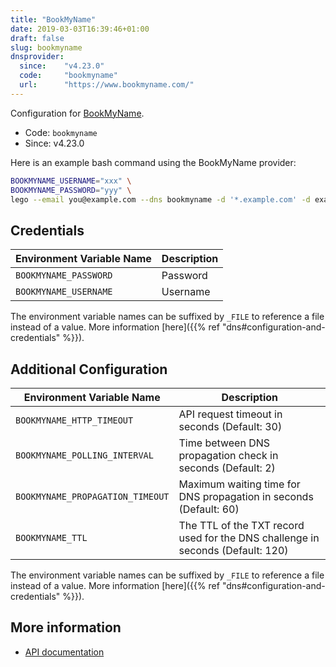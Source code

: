 ```yaml
---
title: "BookMyName"
date: 2019-03-03T16:39:46+01:00
draft: false
slug: bookmyname
dnsprovider:
  since:    "v4.23.0"
  code:     "bookmyname"
  url:      "https://www.bookmyname.com/"
---
```


<!-- THIS DOCUMENTATION IS AUTO-GENERATED. PLEASE DO NOT EDIT. -->
<!-- providers/dns/bookmyname/bookmyname.toml -->
<!-- THIS DOCUMENTATION IS AUTO-GENERATED. PLEASE DO NOT EDIT. -->


Configuration for [BookMyName](https://www.bookmyname.com/).


<!--more-->

- Code: `bookmyname`
- Since: v4.23.0


Here is an example bash command using the BookMyName provider:

```bash
BOOKMYNAME_USERNAME="xxx" \
BOOKMYNAME_PASSWORD="yyy" \
lego --email you@example.com --dns bookmyname -d '*.example.com' -d example.com run
```




## Credentials

| Environment Variable Name | Description |
|-----------------------|-------------|
| `BOOKMYNAME_PASSWORD` | Password |
| `BOOKMYNAME_USERNAME` | Username |

The environment variable names can be suffixed by `_FILE` to reference a file instead of a value.
More information [here]({{% ref "dns#configuration-and-credentials" %}}).


## Additional Configuration

| Environment Variable Name | Description |
|--------------------------------|-------------|
| `BOOKMYNAME_HTTP_TIMEOUT` | API request timeout in seconds (Default: 30) |
| `BOOKMYNAME_POLLING_INTERVAL` | Time between DNS propagation check in seconds (Default: 2) |
| `BOOKMYNAME_PROPAGATION_TIMEOUT` | Maximum waiting time for DNS propagation in seconds (Default: 60) |
| `BOOKMYNAME_TTL` | The TTL of the TXT record used for the DNS challenge in seconds (Default: 120) |

The environment variable names can be suffixed by `_FILE` to reference a file instead of a value.
More information [here]({{% ref "dns#configuration-and-credentials" %}}).




## More information

- [API documentation](https://fr.faqs.bookmyname.com/frfaqs/dyndns)

<!-- THIS DOCUMENTATION IS AUTO-GENERATED. PLEASE DO NOT EDIT. -->
<!-- providers/dns/bookmyname/bookmyname.toml -->
<!-- THIS DOCUMENTATION IS AUTO-GENERATED. PLEASE DO NOT EDIT. -->
